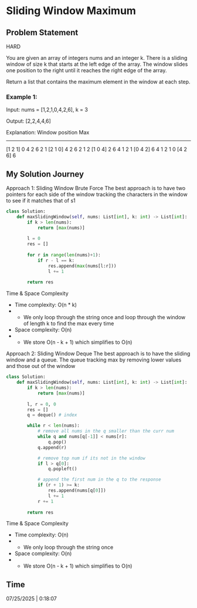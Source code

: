 # Sliding Window Maximum

## Problem Statement
HARD

You are given an array of integers nums and an integer k. There is a sliding window of size k that starts at the left edge of the array. The window slides one position to the right until it reaches the right edge of the array.

Return a list that contains the maximum element in the window at each step.

### Example 1:

Input: nums = [1,2,1,0,4,2,6], k = 3

Output: [2,2,4,4,6]

Explanation: 
Window position            Max
---------------           -----
[1  2  1] 0  4  2  6        2
 1 [2  1  0] 4  2  6        2
 1  2 [1  0  4] 2  6        4
 1  2  1 [0  4  2] 6        4
 1  2  1  0 [4  2  6]       6

## My Solution Journey

Approach 1: Sliding Window Brute Force
The best approach is to have two pointers for each side of the window tracking the characters in the window to see if it matches that of s1
```python
class Solution:
    def maxSlidingWindow(self, nums: List[int], k: int) -> List[int]:
        if k > len(nums):
            return [max(nums)]
        
        l = 0
        res = []
        
        for r in range(len(nums)+1):
            if r - l == k:
                res.append(max(nums[l:r]))
                l += 1
        
        return res
```
Time & Space Complexity
- Time complexity: O(n * k)
- - We only loop through the string once and loop through the window of length k to find the max every time
- Space complexity: O(n)
- - We store O(n - k + 1) which simplifies to O(n)

Approach 2: Sliding Window Deque
The best approach is to have the sliding window and a queue. The queue tracking max by removing lower values and those out of the window
```python
class Solution:
    def maxSlidingWindow(self, nums: List[int], k: int) -> List[int]:
        if k > len(nums):
            return [max(nums)]
        
        l, r = 0, 0
        res = []
        q = deque() # index

        while r < len(nums):
            # remove all nums in the q smaller than the curr num
            while q and nums[q[-1]] < nums[r]:
                q.pop()
            q.append(r)

            # remove top num if its not in the window
            if l > q[0]:
                q.popleft()

            # append the first num in the q to the response
            if (r + 1) >= k:
                res.append(nums[q[0]])
                l += 1
            r += 1
        
        return res
```
Time & Space Complexity
- Time complexity: O(n)
- - We only loop through the string once
- Space complexity: O(n)
- - We store O(n - k + 1) which simplifies to O(n)

## Time 
07/25/2025 | 0:18:07